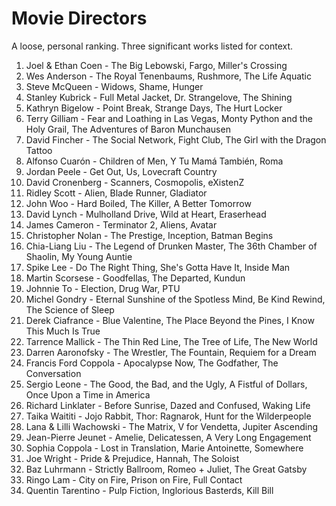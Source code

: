 # Movie Directors

A loose, personal ranking. Three significant works listed for context.

1. Joel & Ethan Coen - The Big Lebowski, Fargo, Miller's Crossing
1. Wes Anderson - The Royal Tenenbaums, Rushmore, The Life Aquatic
1. Steve McQueen - Widows, Shame, Hunger
1. Stanley Kubrick - Full Metal Jacket, Dr. Strangelove, The Shining
1. Kathryn Bigelow - Point Break, Strange Days, The Hurt Locker
1. Terry Gilliam - Fear and Loathing in Las Vegas, Monty Python and the Holy Grail, The Adventures of Baron Munchausen
1. David Fincher - The Social Network, Fight Club, The Girl with the Dragon Tattoo
1. Alfonso Cuarón - Children of Men, Y Tu Mamá También, Roma
1. Jordan Peele - Get Out, Us, Lovecraft Country
1. David Cronenberg - Scanners, Cosmopolis, eXistenZ
1. Ridley Scott - Alien, Blade Runner, Gladiator
1. John Woo - Hard Boiled, The Killer, A Better Tomorrow
1. David Lynch - Mulholland Drive, Wild at Heart, Eraserhead
1. James Cameron - Terminator 2, Aliens, Avatar
1. Christopher Nolan - The Prestige, Inception, Batman Begins
1. Chia-Liang Liu - The Legend of Drunken Master, The 36th Chamber of Shaolin, My Young Auntie
1. Spike Lee - Do The Right Thing, She's Gotta Have It, Inside Man
1. Martin Scorsese - Goodfellas, The Departed, Kundun
1. Johnnie To - Election, Drug War, PTU
1. Michel Gondry - Eternal Sunshine of the Spotless Mind, Be Kind Rewind, The Science of Sleep
1. Derek Ciafrance - Blue Valentine, The Place Beyond the Pines, I Know This Much Is True
1. Tarrence Mallick - The Thin Red Line, The Tree of Life, The New World
1. Darren Aaronofsky - The Wrestler, The Fountain, Requiem for a Dream
1. Francis Ford Coppola - Apocalypse Now, The Godfather, The Conversation
1. Sergio Leone - The Good, the Bad, and the Ugly, A Fistful of Dollars, Once Upon a Time in America
1. Richard Linklater - Before Sunrise, Dazed and Confused, Waking Life
1. Taika Waititi - Jojo Rabbit, Thor: Ragnarok, Hunt for the Wilderpeople
1. Lana & Lilli Wachowski - The Matrix, V for Vendetta, Jupiter Ascending
1. Jean-Pierre Jeunet - Amelie, Delicatessen, A Very Long Engagement
1. Sophia Coppola - Lost in Translation, Marie Antoinette, Somewhere
1. Joe Wright - Pride & Prejudice, Hannah, The Soloist
1. Baz Luhrmann - Strictly Ballroom, Romeo + Juliet, The Great Gatsby
1. Ringo Lam - City on Fire, Prison on Fire, Full Contact
1. Quentin Tarentino - Pulp Fiction, Inglorious Basterds, Kill Bill
